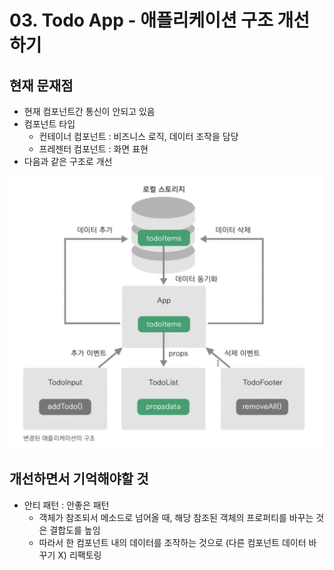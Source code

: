 # 03. Todo App - 애플리케이션 구조 개선하기

## 현재 문재점

- 현재 컴포넌트간 통신이 안되고 있음
- 컴포넌트 타입
  - 컨테이너 컴포넌트 : 비즈니스 로직, 데이터 조작을 담당
  - 프레젠터 컴포넌트 : 화면 표현
- 다음과 같은 구조로 개선

![목표 다이어그램 이미지](./images/03-target.png)

## 개선하면서 기억해야할 것

- 안티 패턴 : 안좋은 패턴
  - 객체가 참조되서 메소드로 넘어올 때, 해당 참조된 객체의 프로퍼티를 바꾸는 것은 결합도를 높임
  - 따라서 한 컴포넌트 내의 데이터를 조작하는 것으로 (다른 컴포넌트 데이터 바꾸기 X) 리팩토링